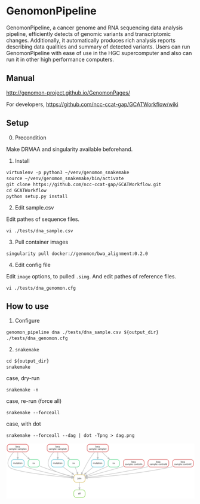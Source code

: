 GenomonPipeline
===============
GenomonPipeline, a cancer genome and RNA sequencing data analysis pipeline, efficiently detects of genomic variants and transcriptomic changes. Additionally, it automatically produces rich analysis reports describing data qualities and summary of detected variants.  Users can run GenomonPipeline with ease of use in the HGC supercomputer and also can run it in other high performance computers.

## Manual
http://genomon-project.github.io/GenomonPages/

For developers, https://github.com/ncc-ccat-gap/GCATWorkflow/wiki

## Setup

0. Precondition

Make DRMAA and singularity available beforehand.

1. Install

```
virtualenv -p python3 ~/venv/genomon_snakemake
source ~/venv/genomon_snakemake/bin/activate
git clone https://github.com/ncc-ccat-gap/GCATWorkflow.git
cd GCATWorkflow
python setup.py install
```

2. Edit sample.csv

Edit pathes of sequence files.
```
vi ./tests/dna_sample.csv
```

3. Pull container images

```
singularity pull docker://genomon/bwa_alignment:0.2.0
```

4. Edit config file

Edit `image` options, to pulled `.simg`.
And edit pathes of reference files.
```
vi ./tests/dna_genomon.cfg
```

## How to use

1. Configure

```
genomon_pipeline dna ./tests/dna_sample.csv ${output_dir} ./tests/dna_genomon.cfg
```

2. `snakemake`
```
cd ${output_dir}
snakemake
```

case, dry-run
```
snakemake -n
```

case, re-run (force all)
```
snakemake --forceall
```

case, with dot
```
snakemake --forceall --dag | dot -Tpng > dag.png
```

![](./dag.png)
